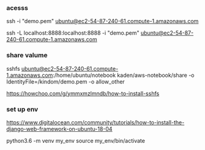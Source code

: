 ### acesss
ssh -i  "demo.pem" ubuntu@ec2-54-87-240-61.compute-1.amazonaws.com

ssh -L localhost:8888:localhost:8888 -i "demo.pem" ubuntu@ec2-54-87-240-61.compute-1.amazonaws.com

### share valume
sshfs ubuntu@ec2-54-87-240-61.compute-1.amazonaws.com:/home/ubuntu/notebook kaden/aws-notebook/share -o IdentityFile=/kindom/demo.pem -o allow_other


https://howchoo.com/g/ymmxmzlmndb/how-to-install-sshfs


### set up env

https://www.digitalocean.com/community/tutorials/how-to-install-the-django-web-framework-on-ubuntu-18-04

python3.6 -m venv my_env
source my_env/bin/activate




